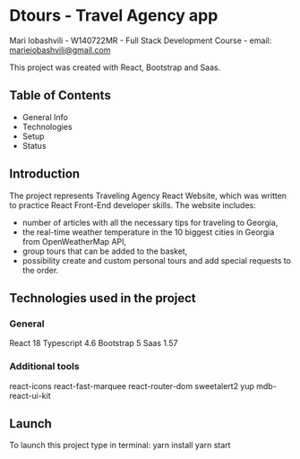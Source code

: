 # Dtours - Travel Agency app
Mari Iobashvili - W140722MR - Full Stack Development Course - email: marieiobashvili@gmail.com

This project was created with React, Bootstrap and Saas.

## Table of Contents

- General Info
- Technologies
- Setup
- Status

## Introduction

The project represents Traveling Agency React Website, which was written to practice React Front-End developer skills. The website includes:

- number of articles with all the necessary tips for traveling to Georgia,
- the real-time weather temperature in the 10 biggest cities in Georgia from OpenWeatherMap API,
- group tours that can be added to the basket,
- possibility create and custom personal tours and add special requests to the order.

## Technologies used in the project

### General

React 18
Typescript 4.6
Bootstrap 5
Saas 1.57

### Additional tools

react-icons
react-fast-marquee
react-router-dom
sweetalert2
yup
mdb-react-ui-kit

## Launch

To launch this project type in terminal:
yarn install
yarn start
